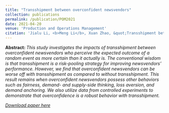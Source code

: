 ```yaml
---
title: "Transshipment between overconfident newsvendors"
collection: publications
permalink: /publication/POM2021
date: 2021-04-20
venue: 'Production and Operations Management'
citation: 'Jialu Li, <b>Meng Li</b>, Xuan Zhao, &quot;Transshipment between overconfident newsvendors.&quot; <i>Production and Operations Management</i>, 2021, 30 (9), 2803-2813.'
---
```

<b>Abstract: </b><i>This study investigates the impacts of transshipment between overconfident newsvendors who perceive the expected outcome of a random event as more certain than it actually is. The conventional wisdom is that transshipment is a risk-pooling strategy for improving newsvendors’ performance. However, we find that overconfident newsvendors can be worse off with transshipment as compared to without transshipment. This result remains when overconfident newsvendors possess other behaviors such as fairness, demand- and supply-side thinking, loss aversion, and demand anchoring. We also utilize data from controlled experiments to demonstrate that overconfidence is a robust behavior with transshipment.
  
[Download paper here](https://onlinelibrary.wiley.com/doi/pdf/10.1111/poms.13424)
